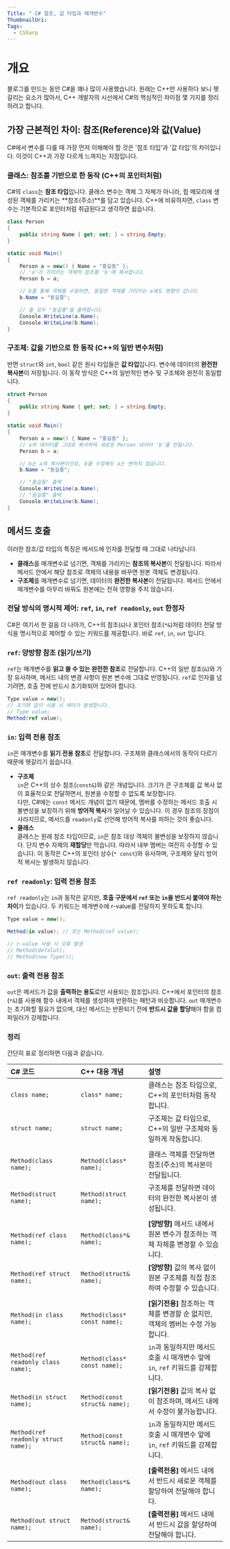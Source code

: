```yaml
---
Title: " C# 참조, 값 타입과 매개변수"
ThumbnailUri:
Tags:
  - CSharp
---
```


# 개요

블로그를 만드는 동안 C#을 꽤나 많이 사용했습니다. 원래는 C++만 사용하다 보니 헷갈리는 요소가 많아서, C++ 개발자의 시선에서 C#의 핵심적인 차이점 몇 가지를 정리하려고 합니다.

## 가장 근본적인 차이: 참조(Reference)와 값(Value)

C#에서 변수를 다룰 때 가장 먼저 이해해야 할 것은 '참조 타입'과 '값 타입'의 차이입니다. 이것이 C++과 가장 다르게 느껴지는 지점입니다.

### 클래스: 참조를 기반으로 한 동작 (C++의 포인터처럼)

C#의 `class`는 **참조 타입**입니다. 클래스 변수는 객체 그 자체가 아니라, 힙 메모리에 생성된 객체를 가리키는 **참조(주소)**를 담고 있습니다. C++에 비유하자면, `class` 변수는 기본적으로 포인터처럼 취급된다고 생각하면 쉽습니다.

```csharp
class Person
{
	public string Name { get; set; } = string.Empty;
}

static void Main()
{
	Person a = new() { Name = "홍길동" };
	// 'a'가 가리키는 객체의 참조를 'b'에 복사합니다.
	Person b = a;

	// b를 통해 객체를 수정하면, 동일한 객체를 가리키는 a에도 영향이 갑니다.
	b.Name = "동길홍";

	// 둘 모두 "동길홍"을 출력합니다.
	Console.WriteLine(a.Name);
	Console.WriteLine(b.Name);
}
```

### 구조체: 값을 기반으로 한 동작 (C++의 일반 변수처럼)

반면 `struct`와 `int`, `bool` 같은 원시 타입들은 **값 타입**입니다. 변수에 데이터의 **완전한 복사본**이 저장됩니다. 이 동작 방식은 C++의 일반적인 변수 및 구조체와 완전히 동일합니다.

```csharp
struct Person
{
	public string Name { get; set; } = string.Empty;
}

static void Main()
{
	Person a = new() { Name = "홍길동" };
	// a의 데이터를 그대로 복사하여 새로운 Person 데이터 'b'를 만듭니다.
	Person b = a;

	// b는 a의 복사본이므로, b를 수정해도 a는 변하지 않습니다.
	b.Name = "동길홍";

	// "홍길동" 출력
	Console.WriteLine(a.Name);
	// "동길홍" 출력
	Console.WriteLine(b.Name);
}
```

## 메서드 호출

이러한 참조/값 타입의 특징은 메서드에 인자를 전달할 때 그대로 나타납니다.

- **클래스**를 매개변수로 넘기면, 객체를 가리키는 **참조의 복사본**이 전달됩니다. 따라서 메서드 안에서 해당 참조로 객체의 내용을 바꾸면 원본 객체도 변경됩니다.
- **구조체**를 매개변수로 넘기면, 데이터의 **완전한 복사본**이 전달됩니다. 메서드 안에서 매개변수를 아무리 바꿔도 원본에는 전혀 영향을 주지 않습니다.

### 전달 방식의 명시적 제어: `ref`, `in`, `ref readonly`, `out` 한정자

C#은 여기서 한 걸음 더 나아가, C++의 참조(`&`)나 포인터 참조(`*&`)처럼 데이터 전달 방식을 명시적으로 제어할 수 있는 키워드를 제공합니다. 바로 `ref`, `in`, `out` 입니다.

### `ref`: 양방향 참조 (읽기/쓰기)

`ref`는 매개변수를 **읽고 쓸 수 있는 완전한 참조**로 전달합니다. C++의 일반 참조(`&`)와 가장 유사하며, 메서드 내의 변경 사항이 원본 변수에 그대로 반영됩니다. `ref`로 인자를 넘기려면, 호출 전에 반드시 초기화되어 있어야 합니다.

```cs
Type value = new();
// 초기화 없이 사용 시 에러가 발생합니다.
// Type value;
Method(ref value);
```

### `in`: 입력 전용 참조

`in`은 매개변수를 **읽기 전용 참조**로 전달합니다. 구조체와 클래스에서의 동작이 다르기 때문에 헷갈리기 쉽습니다.

- **구조체**  
   `in`은 C++의 상수 참조(`const&`)와 같은 개념입니다. 크기가 큰 구조체를 값 복사 없이 효율적으로 전달하면서, 원본을 수정할 수 없도록 보장합니다.  
   다만, C#에는 `const` 메서드 개념이 없기 때문에, 멤버를 수정하는 메서드 호출 시 불변성을 보장하기 위해 **방어적 복사**가 일어날 수 있습니다. 이 경우 참조의 장점이 사라지므로, 메서드를 `readonly`로 선언해 방어적 복사를 피하는 것이 좋습니다.
- **클래스**  
   클래스는 원래 참조 타입이므로, `in`은 참조 대상 객체의 불변성을 보장하지 않습니다. 단지 변수 자체의 **재할당**만 막습니다. 따라서 내부 멤버는 여전히 수정할 수 있습니다. 이 동작은 C++의 포인터 상수(`* const`)와 유사하며, 구조체와 달리 방어적 복사는 발생하지 않습니다.

### `ref readonly`: 입력 전용 참조

`ref readonly`는 `in`과 동작은 같지만, **호출 구문에서 `ref` 또는 `in`을 반드시 붙여야 하는 차이**가 있습니다. 두 키워드는 매개변수에 r-value를 전달하지 못하도록 합니다.

```cs
Type value = new();

Method(in value); // 또는 Method(ref value);

// r-value 사용 시 오류 발생
// Method(defalut);
// Method(new Type());
```

### `out`: 출력 전용 참조

`out`은 메서드가 값을 **출력하는 용도**로만 사용되는 참조입니다. C++에서 포인터의 참조(`*&`)를 사용해 함수 내에서 객체를 생성하여 반환하는 패턴과 비슷합니다. `out` 매개변수는 초기화할 필요가 없으며, 대신 메서드는 반환되기 전에 **반드시 값을 할당**해야 함을 컴파일러가 강제합니다.

### 정리

간단히 표로 정리하면 다음과 같습니다.

| C# 코드                               | C++ 대응 개념                     | 설명                                                       |
| :---------------------------------- | :---------------------------- | :------------------------------------------------------- |
| `class name;`                       | `class* name;`                | 클래스는 참조 타입으로, C++의 포인터처럼 동작합니다.                          |
| `struct name;`                      | `struct name;`                | 구조체는 값 타입으로, C++의 일반 구조체와 동일하게 작동합니다.                    |
|                                     |                               |                                                          |
| `Method(class name);`               | `Method(class* name);`        | 클래스 객체를 전달하면 참조(주소)의 복사본이 전달됩니다.                         |
| `Method(struct name);`              | `Method(struct name);`        | 구조체를 전달하면 데이터의 완전한 복사본이 생성됩니다.                           |
|                                     |                               |                                                          |
| `Method(ref class name);`           | `Method(class*& name);`       | **\[양방향\]** 메서드 내에서 원본 변수가 참조하는 객체 자체를 변경할 수 있습니다.       |
| `Method(ref struct name);`          | `Method(struct& name);`       | **\[양방향\]** 값의 복사 없이 원본 구조체를 직접 참조하여 수정할 수 있습니다.         |
|                                     |                               |                                                          |
| `Method(in class name);`            | `Method(class* const name);`  | **\[읽기전용\]** 참조하는 객체를 변경할 순 없지만, 객체의 멤버는 수정 가능합니다.       |
| `Method(ref readonly class name);`  | `Method(class* const name);`  | `in`과 동일하지만 메서드 호출 시 매개변수 앞에 `in`, `ref` 키워드를 강제합니다.     |
| `Method(in struct name);`           | `Method(const struct& name);` | **\[읽기전용\]** 값의 복사 없이 참조하며, 메서드 내에서 수정이 불가능합니다.          |
| `Method(ref readonly struct name);` | `Method(const struct& name);` | `in`과 동일하지만 메서드 호출 시 매개변수 앞에 `in`, `ref` 키워드를 강제합니다.<br> |
|                                     |                               |                                                          |
| `Method(out class name);`           | `Method(class*& name);`       | **\[출력전용\]** 메서드 내에서 반드시 새로운 객체를 할당하여 전달해야 합니다.          |
| `Method(out struct name);`          | `Method(struct& name);`       | **\[출력전용\]** 메서드 내에서 반드시 값을 할당하여 전달해야 합니다.               |
